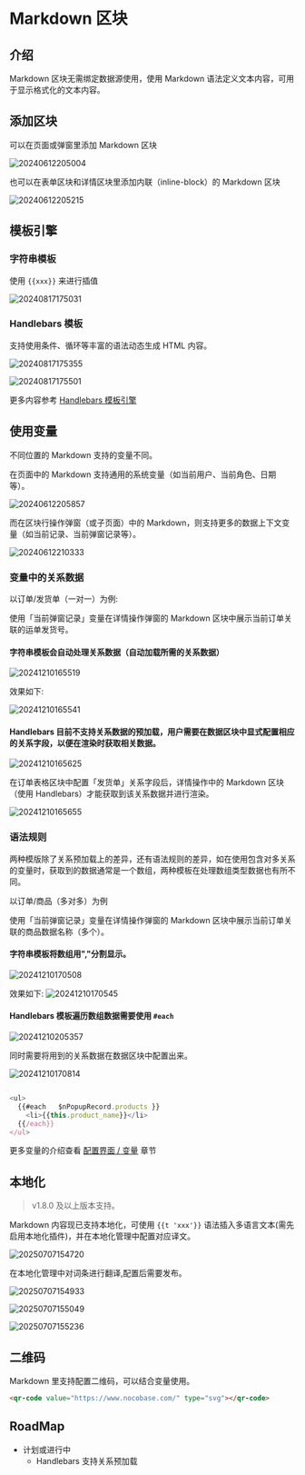 # Markdown 区块

## 介绍

Markdown 区块无需绑定数据源使用，使用 Markdown 语法定义文本内容，可用于显示格式化的文本内容。

## 添加区块

可以在页面或弹窗里添加 Markdown 区块

![20240612205004](https://static-docs.nocobase.com/20240612205004.png)

也可以在表单区块和详情区块里添加内联（inline-block）的 Markdown 区块

![20240612205215](https://static-docs.nocobase.com/20240612205215.png)

## 模板引擎

### 字符串模板

使用 `{{xxx}}` 来进行插值

![20240817175031](https://static-docs.nocobase.com/20240817175031.png)

### Handlebars 模板

支持使用条件、循环等丰富的语法动态生成 HTML 内容。

![20240817175355](https://static-docs.nocobase.com/20240817175355.png)

![20240817175501](https://static-docs.nocobase.com/20240817175501.png)

更多内容参考 [Handlebars 模板引擎](/handbook/template-handlebars)

## 使用变量

不同位置的 Markdown 支持的变量不同。

在页面中的 Markdown 支持通用的系统变量（如当前用户、当前角色、日期等）。

![20240612205857](https://static-docs.nocobase.com/20240612205857.png)

而在区块行操作弹窗（或子页面）中的 Markdown，则支持更多的数据上下文变量（如当前记录、当前弹窗记录等）。

![20240612210333](https://static-docs.nocobase.com/20240612210333.png)

### 变量中的关系数据

以订单/发货单（一对一）为例:

使用「当前弹窗记录」变量在详情操作弹窗的 Markdown 区块中展示当前订单关联的运单发货号。

#### 字符串模板会自动处理关系数据（自动加载所需的关系数据）

![20241210165519](https://static-docs.nocobase.com/20241210165519.png)

效果如下:

![20241210165541](https://static-docs.nocobase.com/20241210165541.png)

#### Handlebars 目前不支持关系数据的预加载，用户需要在数据区块中显式配置相应的关系字段，以便在渲染时获取相关数据。

![20241210165625](https://static-docs.nocobase.com/20241210165625.png)

在订单表格区块中配置「发货单」关系字段后，详情操作中的 Markdown 区块（使用 Handlebars）才能获取到该关系数据并进行渲染。

![20241210165655](https://static-docs.nocobase.com/20241210165655.png)

### 语法规则

两种模版除了关系预加载上的差异，还有语法规则的差异，如在使用包含对多关系的变量时，获取到的数据通常是一个数组，两种模板在处理数组类型数据也有所不同。

以订单/商品（多对多）为例

使用「当前弹窗记录」变量在详情操作弹窗的 Markdown 区块中展示当前订单关联的商品数据名称（多个）。

#### 字符串模板将数组用","分割显示。

![20241210170508](https://static-docs.nocobase.com/20241210170508.png)

效果如下:
![20241210170545](https://static-docs.nocobase.com/20241210170545.png)

#### Handlebars 模板遍历数组数据需要使用 `#each`

![20241210205357](https://static-docs.nocobase.com/20241210205357.png)

同时需要将用到的关系数据在数据区块中配置出来。

![20241210170814](https://static-docs.nocobase.com/20241210170814.png)

```javascript

<ul>
  {{#each   $nPopupRecord.products }}
    <li>{{this.product_name}}</li>
  {{/each}}
</ul>
```

更多变量的介绍查看 [配置界面 / 变量](/handbook/ui/variables) 章节

## 本地化
>  v1.8.0 及以上版本支持。

Markdown 内容现已支持本地化，可使用 `{{t 'xxx'}}` 语法插入多语言文本(需先启用本地化插件)，并在本地化管理中配置对应译文。

![20250707154720](https://static-docs.nocobase.com/20250707154720.png)

在本地化管理中对词条进行翻译,配置后需要发布。

![20250707154933](https://static-docs.nocobase.com/20250707154933.png)

![20250707155049](https://static-docs.nocobase.com/20250707155049.png)

![20250707155236](https://static-docs.nocobase.com/20250707155236.gif)
## 二维码

Markdown 里支持配置二维码，可以结合变量使用。

```html
<qr-code value="https://www.nocobase.com/" type="svg"></qr-code>
```

## RoadMap

- 计划或进行中
  - Handlebars 支持关系预加载
